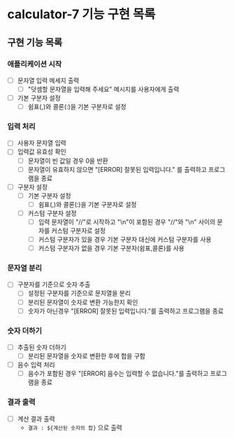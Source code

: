 # calculator-7 기능 구현 목록

## 구현 기능 목록

### 애플리케이션 시작
  - [ ] 문자열 입력 메세지 출력
    - [ ] "덧셈할 문자열을 입력해 주세요" 메시지를 사용자에게 출력
  - [ ] 기본 구분자 설정
    - [ ] 쉼표(,)와 콜론(:)을 기본 구분자로 설정
   
### 입력 처리
  - [ ]  사용자 문자열 입력
  - [ ] 입력값 유효성 확인
    - [ ] 문자열이 빈 값일 경우 0을 반환
    - [ ] 문자열이 유효하지 않으면 "[ERROR] 잘못된 입력입니다." 를 출력하고 프로그램을 종료
  - [ ] 구분자 설정
    - [ ] 기본 구분자 설정
      - [ ] 쉼표(,)와 콜론(:)을 기본 구분자로 설정
    - [ ] 커스텀 구분자 설정
      - [ ] 입력 문자열이 "//"로 시작하고 "\n"이 포함된 경우 "//"와 "\n" 사이의 문자를 커스텀 구분자로 설정
      - [ ] 커스텀 구분자가 있을 경우 기본 구분자 대신에 커스텀 구분자를 사용
      - [ ] 커스텀 구분자가 없을 경우 기본 구분자(쉼표,콜론)를 사용

### 문자열 분리
  - [ ] 구분자를 기준으로 숫자 추출
    - [ ] 설정된 구분자를 기준으로 문자열을 분리
    - [ ] 분리된 문자열이 숫자로 변환 가능한지 확인
    - [ ] 숫자가 아닌경우 "[ERROR] 잘못된 입력입니다."를 출력하고 프로그램을 종료

### 숫자 더하기
  - [ ] 추출된 숫자 더하기
    - [ ] 분리된 문자열을 숫자로 변환한 후에 합을 구함
  - [ ] 음수 입력 처리
    - [ ] 음수가 포함된 경우 "[ERROR] 음수는 입력할 수 없습니다."를 출력하고 프로그램을 종료

### 결과 출력
  - [ ] 계산 결과 출력
    - `결과 : ${계산된 숫자의 합}` 으로 출력
